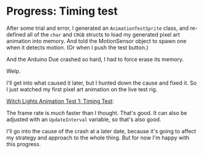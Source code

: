 # Progress: Timing test

After some trial and error, I generated an `AnimationTestSprite` class, and re-defined all of the `char` and `CRGB` structs to load my generated pixel art animation into memory. And told the MotionSensor object to spawn one when it detects motion. (Or when I push the test button.)

And the Arduino Due crashed so hard, I had to force erase its memory. 

Welp. 

I'll get into what caused it later, but I hunted down the cause and fixed it. So I just watched my first pixel art animation on the live test rig. 

[Witch Lights Animation Test 1: Timing Test][video]:

[video]: https://vimeo.com/267517193

The frame rate is *much* faster than I thought. That's good. It can also be adjusted with an `UpdateInterval` variable, so that's also good. 

I'll go into the cause of the crash at a later date, because it's going to affect my strategy and approach to the whole thing. But for now I'm happy with this progress.